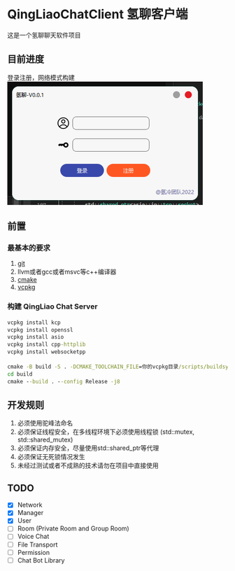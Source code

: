 ﻿# QingLiaoChatClient 氢聊客户端
这是一个氢聊聊天软件项目

## 目前进度
登录注册，网络模式构建  
![img](./doc/img.png)

## 前置

### 最基本的要求
1. [git](https://git-scm.com/)
2. llvm或者gcc或者msvc等c++编译器
3. [cmake](https://cmake.org/)
4. [vcpkg](https://github.com/microsoft/vcpkg)

### 构建 QingLiao Chat Server
```cmd
vcpkg install kcp
vcpkg install openssl
vcpkg install asio
vcpkg install cpp-httplib
vcpkg install websocketpp

cmake -B build -S . -DCMAKE_TOOLCHAIN_FILE=你的vcpkg目录/scripts/buildsystems/vcpkg.cmake -DCMAKE_PREFIX_PATH=你的Qt构建目录
cd build
cmake --build . --config Release -j8
```

## 开发规则
1. 必须使用驼峰法命名
2. 必须保证线程安全，在多线程环境下必须使用线程锁 (std::mutex, std::shared_mutex)
3. 必须保证内存安全，尽量使用std::shared_ptr等代理
4. 必须保证无死锁情况发生
5. 未经过测试或者不成熟的技术请勿在项目中直接使用

## TODO
- [x] Network
- [x] Manager
- [x] User
- [ ] Room (Private Room and Group Room)
- [ ] Voice Chat
- [ ] File Transport
- [ ] Permission
- [ ] Chat Bot Library
